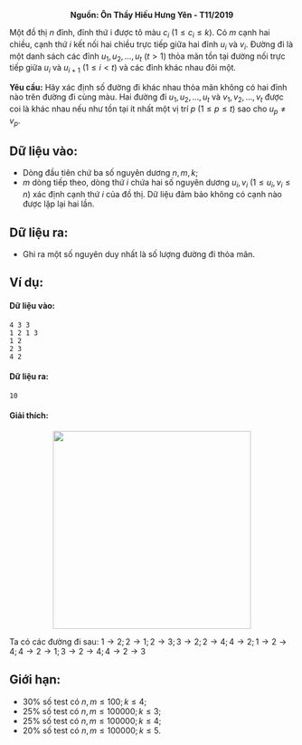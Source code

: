 **<center>Nguồn: Ôn Thầy Hiếu Hưng Yên - T11/2019</center>**

Một đồ thị $n$ đỉnh, đỉnh thứ i được tô màu $c_i\ (1≤c_i≤k)$. Có $m$ cạnh hai chiều, cạnh thứ $i$ kết nối hai chiều trực tiếp giữa hai đỉnh $u_i$ và $v_i$. Đường đi là một danh sách các đỉnh $u_1,u_2,…,u_t\ (t>1)$ thỏa mãn tồn tại đường nối trực tiếp giữa $u_i$ và $u_{i+1}\ (1≤i<t)$ và các đỉnh khác nhau đôi một.

**Yêu cầu:** Hãy xác định số đường đi khác nhau thỏa mãn không có hai đỉnh nào trên đường đi cùng màu. Hai đường đi $u_1,u_2,…,u_t$ và $v_1,v_2,…,v_t$ được coi là khác nhau nếu như tồn tại ít nhất một vị trí $p\ (1≤p≤t)$ sao cho $u_p≠v_p$.

## Dữ liệu vào:
- Dòng đầu tiên chứ ba số nguyên dương $n,m,k$;
- $m$ dòng tiếp theo, dòng thứ $i$ chứa hai số nguyên dương $u_i,v_i\ (1≤u_i,v_i≤n)$ xác định cạnh thứ $i$ của đồ thị. Dữ liệu đảm bảo không có cạnh nào được lặp lại hai lần.

## Dữ liệu ra:
- Ghi ra một số nguyên duy nhất là số lượng đường đi thỏa mãn.

## Ví dụ:
#### Dữ liệu vào:
```
4 3 3
1 2 1 3
1 2
2 3
4 2
```

#### Dữ liệu ra:
```
10
```

#### Giải thích:
<center><img src="/images/problems/1199/colorpath.png" width=350px /></center>

Ta có các đường đi sau: $1→2;2→1;2→3;3→2;2→4;4→2;
1→2→4;4→2→1;3→2→4;4→2→3$

## Giới hạn:
- $30\%$ số test có $n,m≤100;k≤4$;
- $25\%$ số test có $n,m≤100000;k≤3$;
- $25\%$ số test có $n,m≤100000;k≤4$;
- $20\%$ số test có $n,m≤100000;k≤5$.